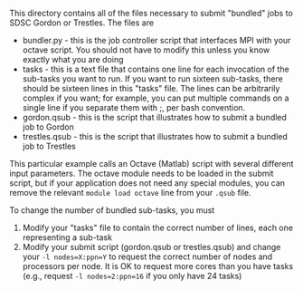 This directory contains all of the files necessary to submit "bundled" jobs to
SDSC Gordon or Trestles.  The files are

* bundler.py - this is the job controller script that interfaces MPI with your 
  octave script.  You should not have to modify this unless you know exactly
  what you are doing
* tasks - this is a text file that contains one line for each invocation of 
  the sub-tasks you want to run.  If you want to run sixteen sub-tasks, 
  there should be sixteen lines in this "tasks" file.  The lines can be 
  arbitrarily complex if you want; for example, you can put multiple commands 
  on a single line if you separate them with ;, per bash convention.
* gordon.qsub - this is the script that illustrates how to submit a bundled 
  job to Gordon
* trestles.qsub - this is the script that illustrates how to submit a bundled 
  job to Trestles

This particular example calls an Octave (Matlab) script with several different
input parameters.  The octave module needs to be loaded in the submit script,
but if your application does not need any special modules, you can remove the
relevant `module load octave` line from your `.qsub` file.

To change the number of bundled sub-tasks, you must

1. Modify your "tasks" file to contain the correct number of lines, each one
   representing a sub-task
2. Modify your submit script (gordon.qsub or trestles.qsub) and change your 
   `-l nodes=X:ppn=Y` to request the correct number of nodes and processors 
   per node.  It is OK to request more cores than you have tasks (e.g., 
   request `-l nodes=2:ppn=16` if you only have 24 tasks)
